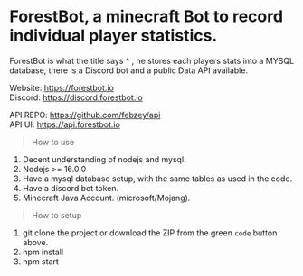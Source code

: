 # ForestBot, a minecraft Bot to record individual player statistics.
ForestBot is what the title says ^ , he stores each players stats into a MYSQL database, there is a Discord bot and a public Data API available.

Website: https://forestbot.io <br>
Discord: https://discord.forestbot.io

API REPO: https://github.com/febzey/api <br>
API UI: https://api.forestbot.io

> How to use
1. Decent understanding of nodejs and mysql.
2. Nodejs >= 16.0.0 
3. Have a mysql database setup, with the same tables as used in the code.
4. Have a discord bot token.
5. Minecraft Java Account. (microsoft/Mojang).

> How to setup
1. git clone the project or download the ZIP from the green `code` button above.
2. npm install
3. npm start